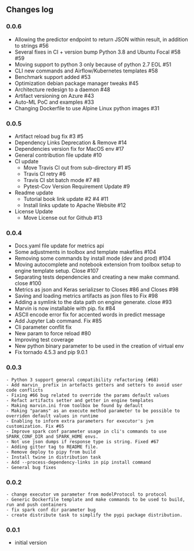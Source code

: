 ## Changes log

### 0.0.6
   - Allowing the predictor endpoint to return JSON within result, in addition to strings #56
   - Several fixes in CI + version bump Python 3.8 and Ubuntu Focal #58 #59
   - Moving support to python 3 only because of python 2.7 EOL #51
   - CLI new commands and Airflow/Kubernetes templates #58
   - Benchmark support added #53
   - Optimization debian package manager tweaks #45
   - Architecture redesign to a daemon #48
   - Artifact versioning on Azure #43
   - Auto-ML PoC and examples #33
   - Changing Dockerfile to use Alpine Linux python images #31

### 0.0.5

   - Artifact reload bug fix #3 #5
   - Dependency Links Deprecation & Remove #14
   - Dependencies version fix for MacOS env #17
   - General contribution file update #10
   - CI update
     - Move Travis CI out from sub-directory #1 #5
     - Travis CI retry #6
     - Travis CI sbt batch mode #7 #8
     - Pytest-Cov Version Requirement Update #9
   - Readme update
     - Tutorial book link update #2 #4 #11
     - Install links update to Apache Website #12
   - License Update
     - Move License out for Github #13

### 0.0.4

   - Docs.yaml file update for metrics api
   - Some adjustments in toolbox and template makefiles #104
   - Removing some commands by install mode (dev and prod) #104
   - Moving autocomplete and notebook extension from toolbox setup to engine template setup. Close #107
   - Separating tests dependencies and creating a new make command. close #100
   - Metrics as json and Keras serializser to Closes #86 and Closes #98
   - Saving and loading metrics artifacts as json files to Fix #98
   - Adding a symlink to the data path on engine generate. close #93
   - Marvin is now installable with pip. fix #84
   - ASCII encode error fix for accented words in predict message
   - Add Jupyter Lab command. Fix #85
   - Cli parameter conflit fix
   - New param to force reload #80
   - Improving test coverage
   - New python binary parameter to be used in the creation of virtual env
   - Fix tornado 4.5.3 and pip 9.0.1

### 0.0.3

	- Python 3 support general compatibility refactoring (#68)
    - Add marvin_ prefix in artefacts getters and setters to avoid user code conflicts   
    - Fixing #66 bug related to override the params default values
    - Refact artifacts setter and getter in engine templates
    - Making marvin.ini from toolbox be found by default
    - Making "params" as an execute method parameter to be possible to overriden default values in runtime
    - Enabling to inform extra parameters for executor's jvm customization. Fix #65
    - Improve spark conf parameter usage in cli's commands to use SPARK_CONF_DIR and SPARK_HOME envs.
    - Not use json dumps if response type is string. Fixed #67
    - Adding gitter tag to README file.
    - Remove deploy to pipy from build
    - Install twine in distribution task
    - Add --process-dependency-links in pip install command
    - General bug fixes

### 0.0.2

    - change executor vm parameter from modelProtocol to protocol
    - Generic Dockerfile template and make commands to be used to build, run and push containers    
    - fix spark conf dir parameter bug
    - create distribute task to simplify the pypi package distribution.

### 0.0.1

 - initial version
